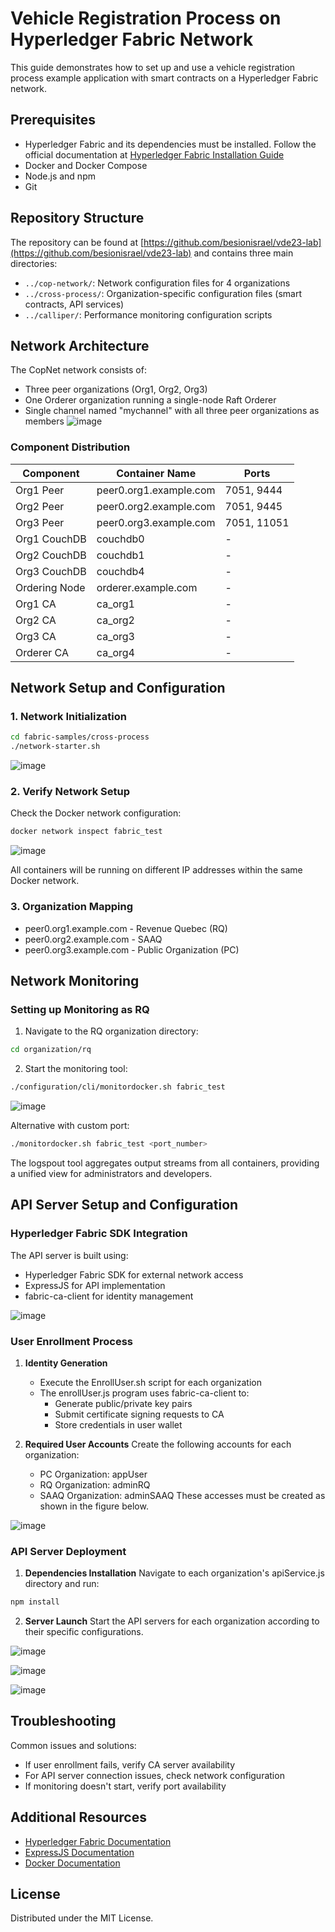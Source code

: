# Vehicle Registration Process on Hyperledger Fabric Network

This guide demonstrates how to set up and use a vehicle registration process example application with smart contracts on a Hyperledger Fabric network.

## Prerequisites

- Hyperledger Fabric and its dependencies must be installed. Follow the official documentation at [Hyperledger Fabric Installation Guide](https://hyperledger-fabric.readthedocs.io/en/release-2.2/install.html)
- Docker and Docker Compose
- Node.js and npm
- Git

## Repository Structure

The repository can be found at [https://github.com/besionisrael/vde23-lab](https://github.com/besionisrael/vde23-lab) and contains three main directories:

- `../cop-network/`: Network configuration files for 4 organizations
- `../cross-process/`: Organization-specific configuration files (smart contracts, API services)
- `../calliper/`: Performance monitoring configuration scripts

## Network Architecture

The CopNet network consists of:
- Three peer organizations (Org1, Org2, Org3)
- One Orderer organization running a single-node Raft Orderer
- Single channel named "mychannel" with all three peer organizations as members
![image](https://github.com/user-attachments/assets/7a186482-599d-4ee2-9b57-0d9453bebf04)


### Component Distribution

| Component | Container Name | Ports |
|-----------|---------------|-------|
| Org1 Peer | peer0.org1.example.com | 7051, 9444 |
| Org2 Peer | peer0.org2.example.com | 7051, 9445 |
| Org3 Peer | peer0.org3.example.com | 7051, 11051 |
| Org1 CouchDB | couchdb0 | - |
| Org2 CouchDB | couchdb1 | - |
| Org3 CouchDB | couchdb4 | - |
| Ordering Node | orderer.example.com | - |
| Org1 CA | ca_org1 | - |
| Org2 CA | ca_org2 | - |
| Org3 CA | ca_org3 | - |
| Orderer CA | ca_org4 | - |

## Network Setup and Configuration

### 1. Network Initialization
```bash
cd fabric-samples/cross-process
./network-starter.sh
```
![image](https://github.com/user-attachments/assets/c7aa113f-172c-4e31-8db1-084a91abff16)


### 2. Verify Network Setup
Check the Docker network configuration:
```bash
docker network inspect fabric_test
```

![image](https://github.com/user-attachments/assets/abff71f9-51e1-4558-93e5-96fface12331)

All containers will be running on different IP addresses within the same Docker network.



### 3. Organization Mapping
- peer0.org1.example.com - Revenue Quebec (RQ)
- peer0.org2.example.com - SAAQ
- peer0.org3.example.com - Public Organization (PC)

## Network Monitoring

### Setting up Monitoring as RQ
1. Navigate to the RQ organization directory:
```bash
cd organization/rq
```

2. Start the monitoring tool:
```bash
./configuration/cli/monitordocker.sh fabric_test
```

![image](https://github.com/user-attachments/assets/118c0dd1-587a-482f-91b8-8a8f1c3f8d10)


Alternative with custom port:
```bash
./monitordocker.sh fabric_test <port_number>
```

The logspout tool aggregates output streams from all containers, providing a unified view for administrators and developers.

## API Server Setup and Configuration

### Hyperledger Fabric SDK Integration
The API server is built using:
- Hyperledger Fabric SDK for external network access
- ExpressJS for API implementation
- fabric-ca-client for identity management

![image](https://github.com/user-attachments/assets/8e78284f-10f1-4ea1-be8c-e1c6a994169d)


### User Enrollment Process

1. **Identity Generation**
   - Execute the EnrollUser.sh script for each organization
   - The enrollUser.js program uses fabric-ca-client to:
     - Generate public/private key pairs
     - Submit certificate signing requests to CA
     - Store credentials in user wallet

2. **Required User Accounts**
   Create the following accounts for each organization:
   - PC Organization: appUser
   - RQ Organization: adminRQ
   - SAAQ Organization: adminSAAQ
These accesses must be created as shown in the figure below.

![image](https://github.com/user-attachments/assets/953f5072-a663-4637-b354-921f7e34b124)




### API Server Deployment

1. **Dependencies Installation**
Navigate to each organization's apiService.js directory and run:
```bash
npm install
```

2. **Server Launch**
Start the API servers for each organization according to their specific configurations.

![image](https://github.com/user-attachments/assets/fee22011-d7e0-4b4c-99e9-6b982a0f7de4)

![image](https://github.com/user-attachments/assets/6fd9a0e4-84c4-4620-aab4-8921541ce710)

![image](https://github.com/user-attachments/assets/2c09caed-ef10-4375-9eae-2ab2fcc5bfff)



## Troubleshooting

Common issues and solutions:
- If user enrollment fails, verify CA server availability
- For API server connection issues, check network configuration
- If monitoring doesn't start, verify port availability

## Additional Resources

- [Hyperledger Fabric Documentation](https://hyperledger-fabric.readthedocs.io/)
- [ExpressJS Documentation](https://expressjs.com/)
- [Docker Documentation](https://docs.docker.com/)

## License

Distributed under the MIT License. 
